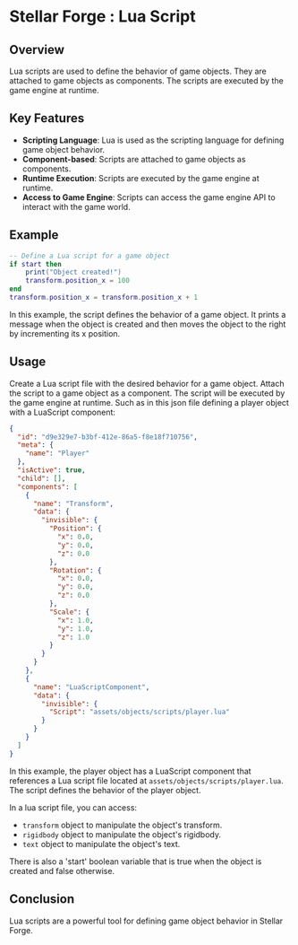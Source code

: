 # Stellar Forge : Lua Script

## Overview

Lua scripts are used to define the behavior of game objects. They are attached to game objects as components. The scripts are executed by the game engine at runtime.

## Key Features

- **Scripting Language**: Lua is used as the scripting language for defining game object behavior.
- **Component-based**: Scripts are attached to game objects as components.
- **Runtime Execution**: Scripts are executed by the game engine at runtime.
- **Access to Game Engine**: Scripts can access the game engine API to interact with the game world.

## Example

```lua
-- Define a Lua script for a game object
if start then
    print("Object created!")
    transform.position_x = 100
end
transform.position_x = transform.position_x + 1
```

In this example, the script defines the behavior of a game object. It prints a message when the object is created and then moves the object to the right by incrementing its x position.

## Usage

Create a Lua script file with the desired behavior for a game object. Attach the script to a game object as a component. The script will be executed by the game engine at runtime.
Such as in this json file defining a player object with a LuaScript component:

```json
{
  "id": "d9e329e7-b3bf-412e-86a5-f8e18f710756",
  "meta": {
    "name": "Player"
  },
  "isActive": true,
  "child": [],
  "components": [
    {
      "name": "Transform",
      "data": {
        "invisible": {
          "Position": {
            "x": 0.0,
            "y": 0.0,
            "z": 0.0
          },
          "Rotation": {
            "x": 0.0,
            "y": 0.0,
            "z": 0.0
          },
          "Scale": {
            "x": 1.0,
            "y": 1.0,
            "z": 1.0
          }
        }
      }
    },
    {
      "name": "LuaScriptComponent",
      "data": {
        "invisible": {
          "Script": "assets/objects/scripts/player.lua"
        }
      }
    }
  ]
}

```

In this example, the player object has a LuaScript component that references a Lua script file located at `assets/objects/scripts/player.lua`. The script defines the behavior of the player object.

In a lua script file, you can access:
- `transform` object to manipulate the object's transform.
- `rigidbody` object to manipulate the object's rigidbody.
- `text` object to manipulate the object's text.

There is also a 'start' boolean variable that is true when the object is created and false otherwise.

## Conclusion

Lua scripts are a powerful tool for defining game object behavior in Stellar Forge.
